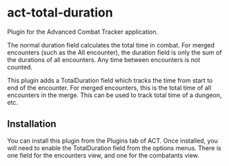 # act-total-duration
Plugin for the Advanced Combat Tracker application.

The normal duration field calculates the total time in combat. For merged
encounters (such as the All encounter), the duration field is only the sum
of the durations of all encounters. Any time between encounters is not
counted.

This plugin adds a TotalDuration field which tracks the time from start to
end of the encounter. For merged encounters, this is the total time of all
encounters in the merge. This can be used to track total time of a dungeon,
etc.

## Installation

You can install this plugin from the Plugins tab of ACT. Once installed, you
will need to enable the TotalDuration field from the options menus. There is
one field for the encounters view, and one for the combatants view.

